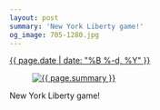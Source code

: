 ```yaml
---
layout: post
summary: 'New York Liberty game!'
og_image: 705-1280.jpg
---
```


<p>
 <time>
  <a href="/705">
   {{ page.date | date: "%B %-d, %Y" }}
  </a>
 </time>
 <a href="/705">
  <figure data-taken="9/10/2017">
   <img alt="{{ page.summary }}" sizes="(min-width: 700px) 50vw, calc(100vw - 2rem)" src="{{ site.assets_url }}/705-640.jpg" srcset="{{ site.assets_url }}/705-320.jpg 320w, {{ site.assets_url }}/705-640.jpg 640w, {{ site.assets_url }}/705-960.jpg 960w, {{ site.assets_url }}/705-1280.jpg 1280w"/>
  </figure>
 </a>
 <span>
  New York Liberty game!
 </span>
</p>
